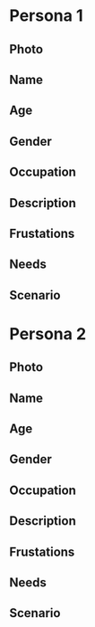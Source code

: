 # Persona 1

## Photo

## Name

## Age

## Gender

## Occupation

## Description

## Frustations

## Needs

## Scenario


# Persona 2

## Photo

## Name

## Age

## Gender

## Occupation

## Description

## Frustations

## Needs

## Scenario
